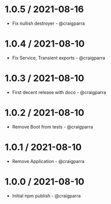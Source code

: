 1.0.5 / 2021-08-16
==================

* Fix nullish destroyer - @craigparra
  
1.0.4 / 2021-08-10
==================

* Fix Service, Transient exports - @craigparra
  
1.0.3 / 2021-08-10
==================

* First decent release with doco - @craigparra

1.0.2 / 2021-08-10
==================

* Remove Boot from tests - @craigparra
  
1.0.1 / 2021-08-10
==================

* Remove Application - @craigparra
  
1.0.0 / 2021-08-10
==================

* Initial npm publish - @craigparra
